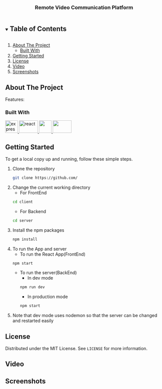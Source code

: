 <p align="center">
  <a href="https://github.com/ankitrekha01/RCE">
  </a>

  <h3 align="center">Remote Video Communication Platform</h3>
</p>

<!-- TABLE OF CONTENTS -->
<details open="open">
  <summary><h2 style="display: inline-block">Table of Contents</h2></summary>
  <ol>
    <li>
      <a href="#about-the-project">About The Project</a>
      <ul>
        <li><a href="#built-with">Built With</a></li>
      </ul>
    </li>
    <li><a href="#getting-started">Getting Started</a></li>
    <li><a href="#license">License</a></li>
    <li><a href="#video">Video</a></li>
    <li><a href="#screenshots">Screenshots</a></li>

  </ol>
</details>

<!-- ABOUT THE PROJECT -->

## About The Project

Features:

### Built With

<a href="https://expressjs.com" target="_blank"> <img src="https://www.vectorlogo.zone/logos/expressjs/expressjs-ar21.svg" alt="express" height="40"/> </a>
<a href="https://reactjs.org/" target="_blank"> <img src="https://upload.wikimedia.org/wikipedia/commons/a/a7/React-icon.svg" alt="react" width="60" height="40"/> </a>
<a href="https://nodejs.org" target="_blank"> <img src="https://img.icons8.com/color/48/000000/nodejs.png" height="40"/> </a>
<a href="https://socket.io/" target="_blank"> <img src="https://upload.wikimedia.org/wikipedia/commons/thumb/9/96/Socket-io.svg/1200px-Socket-io.svg.png" width="60" height="40" /></a>

<!-- GETTING STARTED -->

## Getting Started

To get a local copy up and running, follow these simple steps.
1.  Clone the repository
    ```sh
    git clone https://github.com/
    ```
2.  Change the current working directory
    - For FrontEnd
    ```sh
    cd client
    ```
    - For Backend
    ```sh
    cd server
    ```
3.  Install the npm packages 
    ```sh
    npm install
    ```
4.  To run the App and server
    - To run the React App(FrontEnd)
    ```sh
    npm start
    ```
    - To run the server(BackEnd) 
      - In dev mode
      ```sh
      npm run dev
      ```
      - In production mode
      ```sh
      npm start
      ```
5.  Note that dev mode uses nodemon so that the server can be changed and restarted easily
<!-- USAGE EXAMPLES -->

## License

Distributed under the MIT License. See `LICENSE` for more information.

<!-- CONTACT -->

## Video

## Screenshots
